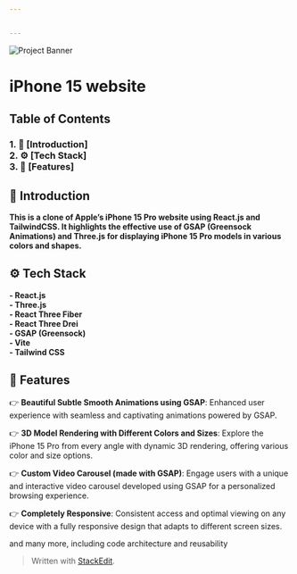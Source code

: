 ```yaml
---


---
```


<p><img src="https://camo.githubusercontent.com/e18ee12f91eca2d9c7499e212774457a17e79789bb24efd6f62cbea848c5d7c8/68747470733a2f2f692e706f7374696d672e63632f3337506e5177386e2f496d6167652d66726f6d2e706e67" alt="Project Banner"></p>
<h1>iPhone 15 website</h1>
<h2>Table of Contents</h2>
<h3>1.  🤖  [Introduction]<br>
2.  ⚙️  [Tech Stack]<br>
3.  🔋  [Features]<br>
</h3><h2 id="🤖-introduction">🤖 Introduction</h2>
<p><strong>This is a clone of Apple’s iPhone 15 Pro website using React.js and TailwindCSS. It highlights the effective use of GSAP (Greensock Animations) and Three.js for displaying iPhone 15 Pro models in various colors and shapes.</strong></p>
<h2 id="⚙️-tech-stack">⚙️ Tech Stack</h2>
<p><strong>- React.js</strong><br>
<strong>- Three.js</strong><br>
<strong>- React Three Fiber</strong><br>
<strong>- React Three Drei</strong><br>
<strong>- GSAP (Greensock)</strong><br>
<strong>- Vite</strong><br>
<strong>- Tailwind CSS</strong></p>
<h2 id="🔋-features">🔋 Features</h2>
<p>👉  <strong>Beautiful Subtle Smooth Animations using GSAP</strong>: Enhanced user experience with seamless and captivating animations powered by GSAP.</p>
<p>👉  <strong>3D Model Rendering with Different Colors and Sizes</strong>: Explore the iPhone 15 Pro from every angle with dynamic 3D rendering, offering various color and size options.</p>
<p>👉  <strong>Custom Video Carousel (made with GSAP)</strong>: Engage users with a unique and interactive video carousel developed using GSAP for a personalized browsing experience.</p>
<p>👉  <strong>Completely Responsive</strong>: Consistent access and optimal viewing on any device with a fully responsive design that adapts to different screen sizes.</p>
<p>and many more, including code architecture and reusability</p>
<blockquote>
<p>Written with <a href="https://stackedit.io/">StackEdit</a>.</p>
</blockquote>


